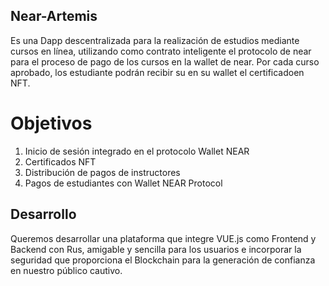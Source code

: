 ## Near-Artemis

Es una Dapp descentralizada para la realización de estudios mediante cursos en línea, utilizando como contrato inteligente el protocolo de near para el proceso de pago de los cursos en la wallet de near.
Por cada curso aprobado, los estudiante podrán recibir su en su wallet el certificadoen NFT.

# Objetivos

1.	Inicio de sesión integrado en el protocolo Wallet NEAR
2.	Certificados NFT
3.	Distribución de pagos de instructores
4.	Pagos de estudiantes con Wallet NEAR Protocol

## Desarrollo  

Queremos desarrollar una plataforma que integre VUE.js como Frontend y Backend con Rus, amigable y sencilla para los usuarios e incorporar la seguridad que proporciona el Blockchain para la generación de confianza en nuestro público cautivo.



